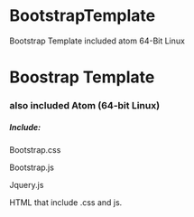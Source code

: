 # BootstrapTemplate
Bootstrap Template included atom 64-Bit Linux

<h1> Boostrap Template </h1>
<h3> also included Atom (64-bit Linux) </h3>

<h5> Include: </h5>
<p> Bootstrap.css </p>
<p> Bootstrap.js </p>
<p> Jquery.js </p>
<p> HTML that include .css and js. </p>
